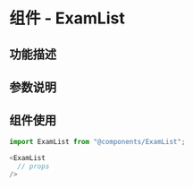 # 组件 - ExamList

## 功能描述

## 参数说明

## 组件使用

```javascript
import ExamList from "@components/ExamList";

<ExamList
  // props
/>
```